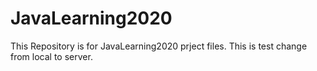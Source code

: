 # JavaLearning2020
This Repository is for JavaLearning2020 prject files.
This is test change from local to server.
